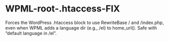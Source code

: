 # WPML-root-.htaccess-FIX
Forces the WordPress .htaccess block to use RewriteBase / and /index.php, even when WPML adds a language dir (e.g., /el) to home_url(). Safe with “default language in /el”.
